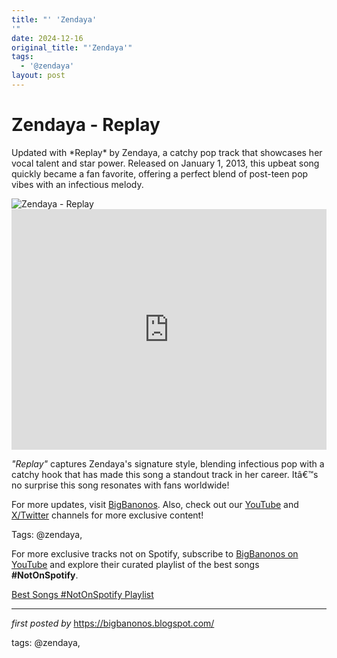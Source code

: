 ```yaml
---
title: "' 'Zendaya'
'"
date: 2024-12-16
original_title: "'Zendaya'"
tags:
  - '@zendaya'
layout: post
---
```

<!-- Title of the Post -->
<h1 >Zendaya - Replay</h1> <!-- Introductory Text -->
<p >Updated with *Replay* by Zendaya, a catchy pop track that showcases her vocal talent and star power. Released on January 1, 2013, this upbeat song quickly became a fan favorite, offering a perfect blend of post-teen pop vibes with an infectious melody.</p> <!-- Featured Image -->
<div > <img src="https://i.ytimg.com/vi/O3VPs9b_HZE/maxresdefault.jpg" alt="Zendaya - Replay" />
</div> <!-- YouTube Video Embed -->
<div > <iframe width="100%" height="385" src="https://www.youtube.com/embed/cyLE48i4XY0" title="Zendaya - Replay" frameborder="0" allow="accelerometer; autoplay; clipboard-write; encrypted-media; gyroscope; picture-in-picture; web-share" referrerpolicy="strict-origin-when-cross-origin" allowfullscreen></iframe>
</div> <!-- Song Information -->
<div > <p><em>"Replay"</em> captures Zendaya's signature style, blending infectious pop with a catchy hook that has made this song a standout track in her career. Itâ€™s no surprise this song resonates with fans worldwide!</p>
</div> <!-- Footer Links -->
<div > <p>For more updates, visit <a href="https://bigbanonos.blogspot.com/" target="_blank">BigBanonos</a>. Also, check out our <a href="https://www.youtube.com/@BigBanonos" target="_blank">YouTube</a> and <a href="https://x.com/bigbanonos" target="_blank">X/Twitter</a> channels for more exclusive content!</p>
</div> <!-- Tags -->
<p >Tags: @zendaya,</p>


<!--Subscribe and Playlist Links-->
<div>
    <p>For more exclusive tracks not on Spotify, subscribe to <a href="https://www.youtube.com/@BigBanonos" target="_blank">BigBanonos on YouTube</a> and explore their curated playlist of the best songs <strong>#NotOnSpotify</strong>.</p>
    <p><a href="https://www.youtube.com/playlist?list=PLtuNtuTatqI0kFahUCbtbfenC_ET5O_tr" target="_blank">Best Songs #NotOnSpotify Playlist<br /></a></p></div>

<hr />

<p><em>first posted by</em> <a href="https://bigbanonos.blogspot.com/" rel="noopener" target="_new">https://bigbanonos.blogspot.com/</a></p>

<p>tags: @zendaya,</p>
